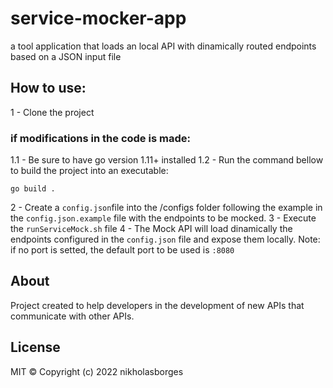 # service-mocker-app
a tool application that loads an local API with dinamically routed endpoints based on a JSON input file

## How to use:

1 - Clone the project

### if modifications in the code is made:
1.1 - Be sure to have go version 1.11+ installed 
1.2 - Run the command bellow to build the project into an executable:
```
go build .
```
2 - Create a `config.json`file into the /configs folder following the example in the `config.json.example` file with the endpoints to be mocked.
3 - Execute the `runServiceMock.sh` file
4 - The Mock API will load dinamically the endpoints configured in the `config.json` file and expose them locally. Note: if no port is setted, the default port to be used is `:8080`

## About

Project created to help developers in the development of new APIs that communicate with other APIs.

## License

MIT © Copyright (c) 2022 nikholasborges
